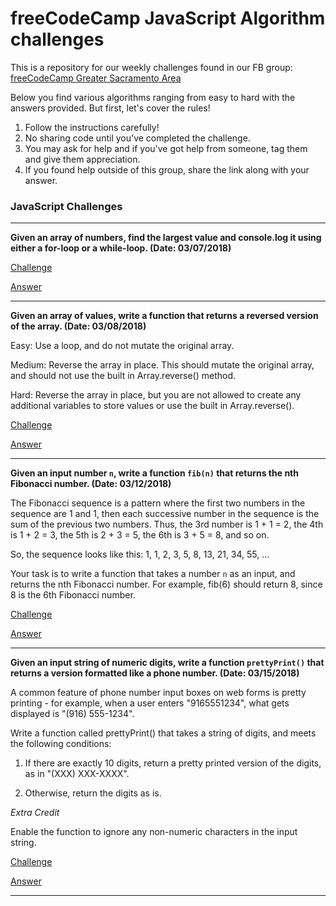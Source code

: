 # freeCodeCamp JavaScript Algorithm challenges

This is a repository for our weekly challenges found in our FB group: [freeCodeCamp Greater Sacramento Area](https://www.facebook.com/groups/free.code.camp.sacramento/)

Below you find various algorithms ranging from easy to hard with the answers provided. But first, let's cover the rules!

1. Follow the instructions carefully!
2. No sharing code until you've completed the challenge.
3. You may ask for help and if you've got help from someone, tag them and give them appreciation.
4. If you found help outside of this group, share the link along with your answer.

### JavaScript Challenges

---

**Given an array of numbers, find the largest value and console.log it using either a for-loop or a while-loop. (Date: 03/07/2018)**


[Challenge](https://repl.it/@lebilly/find-the-largest-value-in-the-given-array)

[Answer](https://jsfiddle.net/ccfcheng/a1co7gcg/16/)

---

**Given an array of values, write a function that returns a reversed version of the array. (Date: 03/08/2018)**

Easy: Use a loop, and do not mutate the original array.

Medium: Reverse the array in place. This should mutate the original array, and should not use the built in Array.reverse() method.

Hard: Reverse the array in place, but you are not allowed to create any additional variables to store values or use the built in Array.reverse().

[Challenge](https://repl.it/@ccfcheng/String-Reverse)

[Answer](https://repl.it/@ccfcheng/String-Reverse-Solutions)

---
**Given an input number `n`, write a function `fib(n)` that returns the nth Fibonacci number. (Date: 03/12/2018)**

The Fibonacci sequence is a pattern where the first two numbers in the sequence are 1 and 1, then each successive number in the sequence is the sum of the previous two numbers. Thus, the 3rd number is 1 + 1 = 2, the 4th is 1 + 2 = 3, the 5th is 2 + 3 = 5, the 6th is 3 + 5 = 8, and so on.

So, the sequence looks like this: 1, 1, 2, 3, 5, 8, 13, 21, 34, 55, ...

Your task is to write a function that takes a number `n` as an input, and returns the nth Fibonacci number. For example, fib(6) should return 8, since 8 is the 6th Fibonacci number.

[Challenge](https://repl.it/@ccfcheng/Fibonacci)

[Answer](https://repl.it/@ccfcheng/Fibonacci-Solution)

---
**Given an input string of numeric digits, write a function `prettyPrint()` that returns a version formatted like a phone number. (Date: 03/15/2018)**

A common feature of phone number input boxes on web forms is pretty printing - for example, when a user enters "9165551234", what gets displayed is "(916) 555-1234".

Write a function called prettyPrint() that takes a string of digits, and meets the following conditions:

1) If there are exactly 10 digits, return a pretty printed version of the digits, as in "(XXX) XXX-XXXX".

2) Otherwise, return the digits as is.

*Extra Credit*

Enable the function to ignore any non-numeric characters in the input string.

[Challenge](https://repl.it/@ccfcheng/Pretty-Print-Phone-Number)

[Answer](https://repl.it/@ccfcheng/Pretty-Print-Phone-Number-Solution)

---
